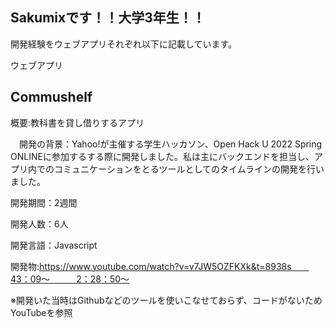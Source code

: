 

## Sakumixです！！大学3年生！！


開発経験をウェブアプリそれぞれ以下に記載しています。

ウェブアプリ

## Commushelf
概要:教科書を貸し借りするアプリ

　開発の背景：Yahoo!が主催する学生ハッカソン、Open Hack U 2022 Spring ONLINEに参加するする際に開発しました。私は主にバックエンドを担当し、アプリ内でのコミュニケーションをとるツールとしてのタイムラインの開発を行いました。

開発期間：2週間

開発人数：6人

開発言語：Javascript

開発物:https://www.youtube.com/watch?v=v7JW5OZFKXk&t=8938s　　43：09～　　　2：28：50～
 
※開発いた当時はGithubなどのツールを使いこなせておらず、コードがないためYouTubeを参照

　　　

